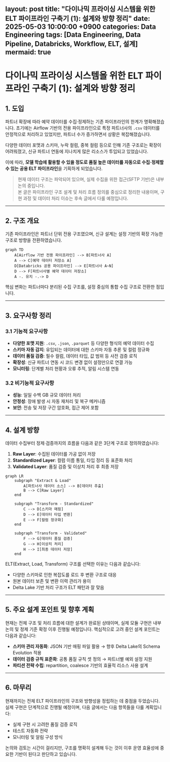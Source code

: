layout: post
title: "다이나믹 프라이싱 시스템을 위한 ELT 파이프라인 구축기 (1): 설계와 방향 정리"
date: 2025-05-03 10:00:00 +0900
categories: Data Engineering
tags: [Data Engineering, Data Pipeline, Databricks, Workflow, ELT, 설계]
mermaid: true
---

# 다이나믹 프라이싱 시스템을 위한 ELT 파이프라인 구축기 (1): 설계와 방향 정리

## 1. 도입

파트너 확장에 따라 예약 데이터를 수집·정제하는 기존 파이프라인의 한계가 명확해졌습니다. 초기에는 Airflow 기반의 전용 파이프라인으로 특정 파트너사의 `.csv` 데이터를 안정적으로 처리하고 있었지만, 파트너 수가 증가하면서 상황은 복잡해졌습니다.

다양한 데이터 포맷과 스키마, 누락 컬럼, 중복 컬럼 등으로 인해 기존 구조로는 확장이 어려워졌고, 신규 파트너 연동에 지나치게 많은 리소스가 투입되고 있었습니다.

이에 따라, **모델 학습에 활용할 수 있을 정도로 품질 높은 데이터를 자동으로 수집·정제할 수 있는 공용 ELT 파이프라인**을 기획하게 되었습니다.

> 현재 데이터 구조는 파악되어 있으며, 실제 수집을 위한 접근(SFTP 기반)은 내부 논의 중입니다.  
> 본 글은 파이프라인 구조 설계 및 처리 흐름 정의를 중심으로 정리한 내용이며, 구현 과정 및 데이터 처리 이슈는 후속 글에서 다룰 예정입니다.

---

## 2. 구조 개요

기존 파이프라인은 파트너 단위 전용 구조였으며, 신규 설계는 설정 기반의 확장 가능한 구조로 방향을 전환하였습니다.

```mermaid
graph TD
    A[Airflow 기반 전용 파이프라인] --> B[파트너사 A]
    A --> C[예약 데이터 저장소 A]
    D[Databricks 공용 파이프라인] --> E[파트너사 A~N]
    D --> F[파트너사별 예약 데이터 저장소]
    A -. 유지 -.-> D
```

핵심 변화는 파트너마다 분리된 수집 구조를, 설정 중심의 통합 수집 구조로 전환한 점입니다.

---

## 3. 요구사항 정리

### 3.1 기능적 요구사항
- **다양한 포맷 지원**: `.csv`, `.json`, `.parquet` 등 다양한 형식의 예약 데이터 수집
- **스키마 자동 감지**: 유입되는 데이터에 대한 스키마 자동 추론 및 컬럼 정규화
- **데이터 품질 검증**: 필수 컬럼, 데이터 타입, 값 범위 등 사전 검증 로직
- **확장성**: 신규 파트너 연동 시 코드 변경 없이 설정만으로 연결 가능
- **모니터링**: 단계별 처리 현황과 오류 추적, 알림 시스템 연동

### 3.2 비기능적 요구사항
- **성능**: 일일 수백 GB 규모 데이터 처리
- **안정성**: 장애 발생 시 자동 재처리 및 복구 메커니즘
- **보안**: 전송 및 저장 구간 암호화, 접근 제어 포함

---

## 4. 설계 방향

데이터 수집부터 정제·검증까지의 흐름을 다음과 같은 3단계 구조로 정의하였습니다:

1. **Raw Layer**: 수집된 데이터를 가공 없이 저장
2. **Standardized Layer**: 컬럼 이름 통일, 타입 정리 등 표준화 처리
3. **Validated Layer**: 품질 검증 및 이상치 처리 후 최종 저장

```mermaid
graph LR
    subgraph "Extract & Load"
        A[파트너사 데이터 소스] --> B[데이터 추출]
        B --> C[Raw Layer]
    end
    
    subgraph "Transform - Standardized"
        C --> D[스키마 매핑]
        D --> E[데이터 타입 변환]
        E --> F[컬럼 정규화]
    end
    
    subgraph "Transform - Validated"
        F --> G[데이터 품질 검증]
        G --> H[이상치 처리]
        H --> I[최종 데이터 저장]
    end
```

ELT(Extract, Load, Transform) 구조를 선택한 이유는 다음과 같습니다:
- 다양한 스키마로 인한 복잡도를 로드 후 변환 구조로 대응
- 원본 데이터 보존 및 변환 이력 관리가 용이
- Delta Lake 기반 처리 구조가 ELT 패턴과 잘 맞음

---

## 5. 주요 설계 포인트 및 향후 계획

현재는 전체 구조 및 처리 흐름에 대한 설계가 완료된 상태이며, 실제 모듈 구현은 내부 논의 및 정제 기준 확정 이후 진행될 예정입니다. 핵심적으로 고려 중인 설계 포인트는 다음과 같습니다:

- **스키마 관리 자동화**: JSON 기반 매핑 파일 활용 → 향후 Delta Lake의 Schema Evolution 적용
- **데이터 검증 규칙 표준화**: 공통 품질 규칙 셋 정의 → 파트너별 예외 설정 지원
- **파티션 전략 수립**: repartition, coalesce 기반의 효율적 리소스 사용 설계

---

## 6. 마무리

현재까지는 전체 ELT 파이프라인의 구조와 방향성을 정립하는 데 중점을 두었습니다. 실제 구현은 단계적으로 진행될 예정이며, 다음 글에서는 다음 항목들을 다룰 계획입니다:

- 실제 구현 시 고려한 품질 검증 로직
- 테스트 자동화 전략
- 모니터링 및 알림 구성 방식

논의와 검토는 시간이 걸리지만, 구조를 명확히 설계해 두는 것이 이후 운영 효율성에 중요한 기반이 된다고 판단하고 있습니다.